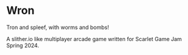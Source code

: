 # Wron

Tron and spleef, with worms and bombs!

A slither.io like multiplayer arcade game written for Scarlet Game Jam Spring 2024.
